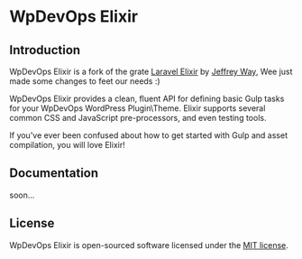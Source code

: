 # WpDevOps Elixir

## Introduction

WpDevOps Elixir is a fork of the 
grate [Laravel Elixir](https://github.com/laravel/elixir) 
by [Jeffrey Way](https://github.com/JeffreyWay), Wee just made some changes to feet our needs :)

WpDevOps Elixir provides a clean, fluent API for defining basic Gulp tasks for your WpDevOps WordPress Plugin\Theme. Elixir supports several common CSS and JavaScript pre-processors, and even testing tools.

If you've ever been confused about how to get started with Gulp and asset compilation, you will love Elixir!

## Documentation

soon...

## License

WpDevOps Elixir is open-sourced software licensed under the [MIT license](http://opensource.org/licenses/MIT).
